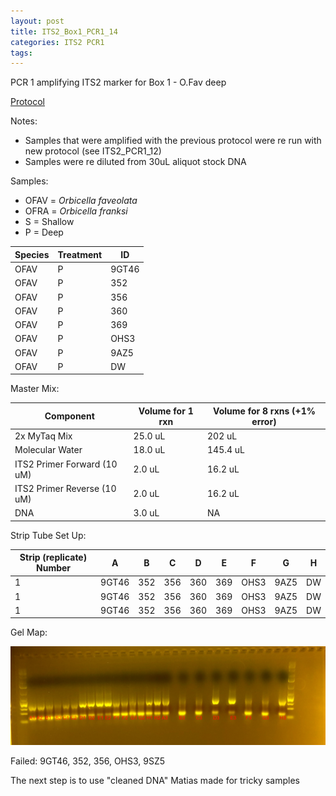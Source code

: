 ```yaml
---
layout: post
title: ITS2_Box1_PCR1_14
categories: ITS2 PCR1
tags:
---
```


PCR 1 amplifying ITS2 marker for Box 1 - O.Fav deep


[Protocol](https://github.com/wdunster/WDPrada_Lab_Notebook/blob/master/protocols/PCR1_Protocol.md)


Notes:
- Samples that were amplified with the previous protocol were re run with new protocol (see ITS2_PCR1_12)
- Samples were re diluted from 30uL aliquot stock DNA


Samples:
- OFAV = *Orbicella faveolata*
- OFRA = *Orbicella franksi*
- S = Shallow
- P = Deep

| Species | Treatment | ID    |
|---------|-----------|-------|
| OFAV    | P         | 9GT46 |
| OFAV    | P         | 352   |
| OFAV    | P         | 356   |
| OFAV    | P         | 360   |
| OFAV    | P         | 369   |
| OFAV    | P         | OHS3  |
| OFAV    | P         | 9AZ5  |
| OFAV    | P         | DW    |

Master Mix:

| Component                   | Volume for 1 rxn  |  Volume for 8 rxns (+1% error) |
|-----------------------------|-------------------|----------------------------------|
| 2x MyTaq Mix                | 25.0 uL           | 202 uL                         |
| Molecular Water             | 18.0 uL           | 145.4 uL                         |
| ITS2 Primer Forward (10 uM) | 2.0  uL           | 16.2 uL                          |
| ITS2 Primer Reverse (10 uM) | 2.0  uL           | 16.2 uL                          |
| DNA                         | 3.0 uL            | NA                               |

Strip Tube Set Up:

| Strip (replicate) Number | A     | B     | C     | D     | E     | F      | G     | H     |
|--------------------------|-------|-------|-------|-------|-------|--------|-------|-------|
| 1                        | 9GT46 | 352   | 356   | 360   | 369   | OHS3   | 9AZ5  | DW    |
| 1                        | 9GT46 | 352   | 356   | 360   | 369   | OHS3   | 9AZ5  | DW    |
| 1                        | 9GT46 | 352   | 356   | 360   | 369   | OHS3   | 9AZ5  | DW    |

Gel Map:

![](https://raw.githubusercontent.com/wdunster/WDPrada_Lab_Notebook/master/images/ITS2_Gel14.png)

Failed:
9GT46, 352, 356, OHS3, 9SZ5

The next step is to use "cleaned DNA" Matias made for tricky samples
